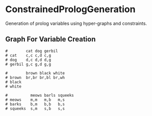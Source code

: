 # ConstrainedPrologGeneration
Generation of prolog variables using hyper-graphs and constraints.

## Graph For Variable Creation
~~~
#        cat dog gerbil
# cat    c,c c,d c,g
# dog    d,c d,d d,g
# gerbil g,c g,d g,g

#        brown black white
# brown  br,br br,bl br,wh
# black
# white

#          meows barls squeeks
# meows    m,m   m,b   m,s
# barks    b,m   b,b   b,s
# squeeks  s,m   s,b   s,s
~~~
